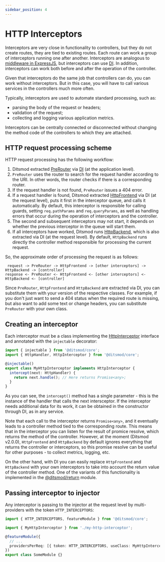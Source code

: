 ```yaml
---
sidebar_position: 4
---
```


# HTTP Interceptors

Interceptors are very close in functionality to controllers, but they do not create routes, they are tied to existing routes. Each route can work a group of interceptors running one after another. Interceptors are analogous to [middleware in ExpressJS][5], but interceptors can use [DI][106]. In addition, interceptors can work both before and after the operation of the controller.

Given that interceptors do the same job that controllers can do, you can work without interceptors. But in this case, you will have to call various services in the controllers much more often.

Typically, interceptors are used to automate standard processing, such as:

- parsing the body of the request or headers;
- validation of the request;
- collecting and logging various application metrics.

Interceptors can be centrally connected or disconnected without changing the method code of the controllers to which they are attached.

## HTTP request processing scheme

HTTP request processing has the following workflow:

1. Ditsmod extracted [PreRouter][7] via [DI][106] (at the application level).
2. `PreRouter` uses the router to search for the request handler according to the URI. In other words, the router checks if there is a corresponding router.
3. If the request handler is not found, `PreRouter` issues a 404 error.
4. If a request handler is found, Ditsmod extracted [HttpFrontend][2] via DI (at the request level), puts it first in the interceptor queue, and calls it automatically. By default, this interceptor is responsible for calling guards, setting `req.pathParams` and `req.queryParams`, as well as handling errors that occur during the operation of interceptors and the controller.
5. The second and subsequent interceptors may not start, it depends on whether the previous interceptor in the queue will start them.
6. If all interceptors have worked, Ditsmod runs [HttpBackend][3], which is also extracted via DI (at the request level). By default, `HttpBackend` runs directly the controller method responsible for processing the current request.

So, the approximate order of processing the request is as follows:

```text
 request -> PreRouter -> HttpFrontend -> [other interceptors] -> HttpBackend -> [controller]
response <- PreRouter <- HttpFrontend <- [other interceptors] <- HttpBackend <- [controller]
```

Since `PreRouter`, `HttpFrontend` and `HttpBackend` are extracted via DI, you can substitute them with your version of the respective classes. For example, if you don't just want to send a 404 status when the required route is missing, but also want to add some text or change headers, you can substitute `PreRouter` with your own class.

## Creating an interceptor

Each interceptor must be a class implementing the [HttpInterceptor][1] interface and annotated with the `injectable` decorator:

```ts
import { injectable } from '@ditsmod/core';
import { HttpHandler, HttpInterceptor } from '@ditsmod/core';

@injectable()
export class MyHttpInterceptor implements HttpInterceptor {
  intercept(next: HttpHandler) {
    return next.handle(); // Here returns Promise<any>;
  }
}
```

As you can see, the `intercept()` method has a single parameter - this is the instance of the handler that calls the next intersceptor. If the interceptor needs additional data for its work, it can be obtained in the constructor through DI, as in any service.

Note that each call to the interceptor returns `Promise<any>`, and it eventually leads to a controller method tied to the corresponding route. This means that in the interceptor you can listen for the result of promice resolve, which returns the method of the controller. However, at the moment (Ditsmod v2.0.0), `HttpFrontend` and `HttpBackend` by default ignores everything that returns the controller or interceptors, so this promise resolve can be useful for other purposes - to collect metrics, logging, etc.

On the other hand, with DI you can easily replace `HttpFrontend` and `HttpBackend` with your own interceptors to take into account the return value of the controller method. One of the variants of this functionality is implemented in the [@ditsmod/return][104] module.

## Passing interceptor to injector

Any interceptor is passing to the injector at the request level by multi-providers with the token `HTTP_INTERCEPTORS`:

```ts
import { HTTP_INTERCEPTORS, featureModule } from '@ditsmod/core';

import { MyHttpInterceptor } from './my-http-interceptor';

@featureModule({
  // ...
  providersPerReq: [{ token: HTTP_INTERCEPTORS, useClass: MyHttpInterceptor, multi: true }],
})
export class SomeModule {}
```

[1]: https://github.com/ditsmod/ditsmod/blob/core-2.35.0/packages/core/src/types/http-interceptor.ts#L9-L11
[2]: https://github.com/ditsmod/ditsmod/blob/core-2.35.0/packages/core/src/types/http-interceptor.ts#L18-L20
[3]: https://github.com/ditsmod/ditsmod/blob/core-2.35.0/packages/core/src/types/http-interceptor.ts#L41-L43
[5]: https://expressjs.com/en/guide/writing-middleware.html
[7]: https://github.com/ditsmod/ditsmod/blob/core-2.35.0/packages/core/src/services/pre-router.ts
[8]: https://github.com/ditsmod/ditsmod/blob/core-2.35.0/packages/core/src/types/route-data.ts

[104]: /published-modules/return
[106]: /components-of-ditsmod-app/dependency-injection
